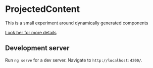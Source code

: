 # ProjectedContent

This is a small experiment around dynamically generated components

[Look her for more details](https://www.google.com)

## Development server

Run `ng serve` for a dev server. Navigate to `http://localhost:4200/`.
